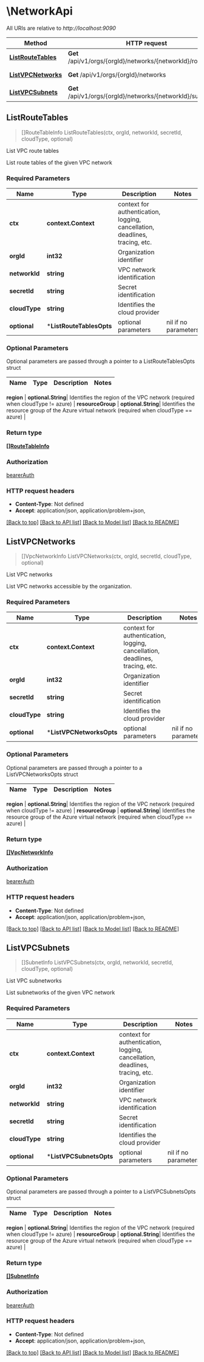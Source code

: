 # \NetworkApi

All URIs are relative to *http://localhost:9090*

Method | HTTP request | Description
------------- | ------------- | -------------
[**ListRouteTables**](NetworkApi.md#ListRouteTables) | **Get** /api/v1/orgs/{orgId}/networks/{networkId}/routeTables | List VPC route tables
[**ListVPCNetworks**](NetworkApi.md#ListVPCNetworks) | **Get** /api/v1/orgs/{orgId}/networks | List VPC networks
[**ListVPCSubnets**](NetworkApi.md#ListVPCSubnets) | **Get** /api/v1/orgs/{orgId}/networks/{networkId}/subnets | List VPC subnetworks



## ListRouteTables

> []RouteTableInfo ListRouteTables(ctx, orgId, networkId, secretId, cloudType, optional)

List VPC route tables

List route tables of the given VPC network

### Required Parameters


Name | Type | Description  | Notes
------------- | ------------- | ------------- | -------------
**ctx** | **context.Context** | context for authentication, logging, cancellation, deadlines, tracing, etc.
**orgId** | **int32**| Organization identifier | 
**networkId** | **string**| VPC network identification | 
**secretId** | **string**| Secret identification | 
**cloudType** | **string**| Identifies the cloud provider | 
 **optional** | ***ListRouteTablesOpts** | optional parameters | nil if no parameters

### Optional Parameters

Optional parameters are passed through a pointer to a ListRouteTablesOpts struct


Name | Type | Description  | Notes
------------- | ------------- | ------------- | -------------




 **region** | **optional.String**| Identifies the region of the VPC network (required when cloudType !&#x3D; azure) | 
 **resourceGroup** | **optional.String**| Identifies the resource group of the Azure virtual network (required when cloudType &#x3D;&#x3D; azure) | 

### Return type

[**[]RouteTableInfo**](RouteTableInfo.md)

### Authorization

[bearerAuth](../README.md#bearerAuth)

### HTTP request headers

- **Content-Type**: Not defined
- **Accept**: application/json, application/problem+json, 

[[Back to top]](#) [[Back to API list]](../README.md#documentation-for-api-endpoints)
[[Back to Model list]](../README.md#documentation-for-models)
[[Back to README]](../README.md)


## ListVPCNetworks

> []VpcNetworkInfo ListVPCNetworks(ctx, orgId, secretId, cloudType, optional)

List VPC networks

List VPC networks accessible by the organization.

### Required Parameters


Name | Type | Description  | Notes
------------- | ------------- | ------------- | -------------
**ctx** | **context.Context** | context for authentication, logging, cancellation, deadlines, tracing, etc.
**orgId** | **int32**| Organization identifier | 
**secretId** | **string**| Secret identification | 
**cloudType** | **string**| Identifies the cloud provider | 
 **optional** | ***ListVPCNetworksOpts** | optional parameters | nil if no parameters

### Optional Parameters

Optional parameters are passed through a pointer to a ListVPCNetworksOpts struct


Name | Type | Description  | Notes
------------- | ------------- | ------------- | -------------



 **region** | **optional.String**| Identifies the region of the VPC network (required when cloudType !&#x3D; azure) | 
 **resourceGroup** | **optional.String**| Identifies the resource group of the Azure virtual network (required when cloudType &#x3D;&#x3D; azure) | 

### Return type

[**[]VpcNetworkInfo**](VPCNetworkInfo.md)

### Authorization

[bearerAuth](../README.md#bearerAuth)

### HTTP request headers

- **Content-Type**: Not defined
- **Accept**: application/json, application/problem+json, 

[[Back to top]](#) [[Back to API list]](../README.md#documentation-for-api-endpoints)
[[Back to Model list]](../README.md#documentation-for-models)
[[Back to README]](../README.md)


## ListVPCSubnets

> []SubnetInfo ListVPCSubnets(ctx, orgId, networkId, secretId, cloudType, optional)

List VPC subnetworks

List subnetworks of the given VPC network

### Required Parameters


Name | Type | Description  | Notes
------------- | ------------- | ------------- | -------------
**ctx** | **context.Context** | context for authentication, logging, cancellation, deadlines, tracing, etc.
**orgId** | **int32**| Organization identifier | 
**networkId** | **string**| VPC network identification | 
**secretId** | **string**| Secret identification | 
**cloudType** | **string**| Identifies the cloud provider | 
 **optional** | ***ListVPCSubnetsOpts** | optional parameters | nil if no parameters

### Optional Parameters

Optional parameters are passed through a pointer to a ListVPCSubnetsOpts struct


Name | Type | Description  | Notes
------------- | ------------- | ------------- | -------------




 **region** | **optional.String**| Identifies the region of the VPC network (required when cloudType !&#x3D; azure) | 
 **resourceGroup** | **optional.String**| Identifies the resource group of the Azure virtual network (required when cloudType &#x3D;&#x3D; azure) | 

### Return type

[**[]SubnetInfo**](SubnetInfo.md)

### Authorization

[bearerAuth](../README.md#bearerAuth)

### HTTP request headers

- **Content-Type**: Not defined
- **Accept**: application/json, application/problem+json, 

[[Back to top]](#) [[Back to API list]](../README.md#documentation-for-api-endpoints)
[[Back to Model list]](../README.md#documentation-for-models)
[[Back to README]](../README.md)

